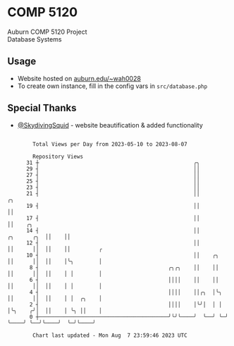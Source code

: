 # COMP 5120
Auburn COMP 5120 Project  
Database Systems

## Usage
- Website hosted on [auburn.edu/~wah0028](https://webhome.auburn.edu/~wah0028/)
- To create own instance, fill in the config vars in `src/database.php`

## Special Thanks
- [@SkydivingSquid](https://github.com/SkydivingSquid) - website beautification & added functionality

```

        Total Views per Day from 2023-05-10 to 2023-08-07

        Repository Views
      31 ┼                                                 ╭╮
      29 ┤                                                 ││
      27 ┤                                                 ││
      25 ┤                                                 ││
      23 ┤                                                 ││
      21 ┤                                                 ││                    ╭╮
      19 ┤                                                 ││                    ││
      17 ┤                                                 ││                    ││    ╭╮
      14 ┤                                                 ││        ╭╮      ╭╮  ││    ││
      12 ┤                                                 ││        ││      ││  ││    ││         ╭
      10 ┤                                                 ││    ╭╮  ││      ││  ││    │╰╮        │
       8 ┤                                         ╭╮╭╮    ││    ││  ││      ││  ││    │ │        │
       6 ┤                                         ││││    ││    ││  ││      ││  ││    │ │        │
       4 ┤                                         ││││    ││╭╮  │╰╮ ││      ││  ││    │ │  ╭╮    │
       2 ┤                                         ││││    │╰╯│  │ │ │╰╮    ╭╯│  ││    │ ╰╮ ││    │
       0 ┼─────────────────────────────────────────╯╰╯╰────╯  ╰──╯ ╰─╯ ╰────╯ ╰──╯╰────╯  ╰─╯╰────╯

        Chart last updated - Mon Aug  7 23:59:46 2023 UTC
        
```
